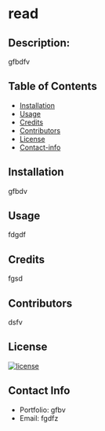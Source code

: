 # read
  
  ## Description:
  gfbdfv

  ## Table of Contents
  * [Installation](#installation)
  * [Usage](#usage)
  * [Credits](#credits)
  * [Contributors](#contributors)
  * [License](#license)
  * [Contact-info](#contact-info)
  
  ## Installation
  gfbdv

  ## Usage
  fdgdf
  
  ## Credits
  fgsd

  ## Contributors
  dsfv

  ## License
  [![license](https://img.shields.io/badge/license-MPL%202.0-brightgreen)](https://shields.io)

  ## Contact Info
  * Portfolio: gfbv
  * Email: fgdfz

